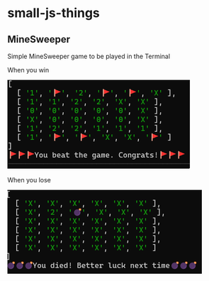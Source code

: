 # small-js-things

## MineSweeper

Simple MineSweeper game to be played in the Terminal

When you win

![Win](/assets/mine-sweeper-win.png)

When you lose

![Lose](/assets/mine-sweeper-lose.png)
